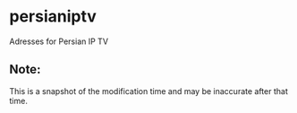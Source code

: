 # persianiptv
Adresses for Persian IP TV

Note:
-----
This is a snapshot of the modification time and may be inaccurate after that time.
